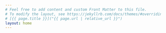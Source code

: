 ```yaml
---
# Feel free to add content and custom Front Matter to this file.
# To modify the layout, see https://jekyllrb.com/docs/themes/#overriding-theme-defaults
# [{{ page.title }}]("{{ page.url | relative_url }}")
layout: home
---
```

